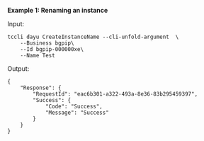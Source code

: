 **Example 1: Renaming an instance**



Input: 

```
tccli dayu CreateInstanceName --cli-unfold-argument  \
    --Business bgpip\
    --Id bgpip-000000xe\
    --Name Test
```

Output: 
```
{
    "Response": {
        "RequestId": "eac6b301-a322-493a-8e36-83b295459397",
        "Success": {
            "Code": "Success",
            "Message": "Success"
        }
    }
}
```

